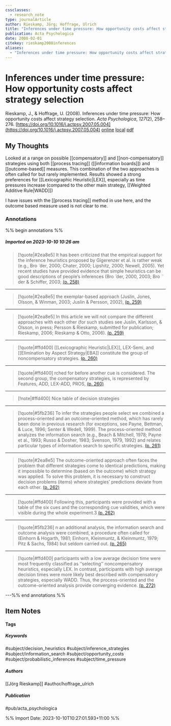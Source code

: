 ```yaml
---
cssclasses:
  - research_note
type: journalArticle
author: Rieskamp, Jörg; Hoffrage, Ulrich
title: "Inferences under time pressure: How opportunity costs affect strategy selection"
publication: Acta Psychologica
date: 2008-02-01
citekey: rieskamp2008inferences
aliases:
  - "Inferences under time pressure: How opportunity costs affect strategy selection"
---
```


# Inferences under time pressure: How opportunity costs affect strategy selection

Rieskamp, J., & Hoffrage, U. (2008). Inferences under time pressure: How opportunity costs affect strategy selection. _Acta Psychologica_, _127_(2), 258–276. [https://doi.org/10.1016/j.actpsy.2007.05.004](https://doi.org/10.1016/j.actpsy.2007.05.004)
[online](http://zotero.org/users/local/kZl3QdXV/items/Y492RDQ6) [local](zotero://select/library/items/Y492RDQ6) [pdf](file:///home/gjc216/Zotero/storage/AP69ULRK/Rieskamp%20and%20Hoffrage%20-%202008%20-%20Inferences%20under%20time%20pressure%20How%20opportunity%20co.pdf)

## My Thoughts

Looked at a range on possible [[compensatory]] and [[non-compensatory]] strategies using both [[process tracing]] ([[information boards]]) and [[outcome-based]] measures. This combination of the two approaches is often called for but rarely implemented. Results showed a strong preferences for [[Lexicographic Heuristic|LEX]], especially as time pressures increase (compared to the other main strategy, [[Weighted Additive Rule|WADD]])

I have issues with the [[process tracing]] method in use here, and the outcome based measure used is not clear to me.
 
### Annotations

%% begin annotations %%
##### Imported on 2023-10-10 10:26 am
>[!quote|#2ea8e5]
>It has been criticized that the empirical support for the inference heuristics proposed by Gigerenzer et al. is rather weak (e.g., Bro ̈ der, 2000; Chater, 2000; Lipshitz, 2000; Newell, 2005). Yet recent studies have provided evidence that simple heuristics can be good descriptions of people’s inferences (Bro ̈ der, 2000, 2003; Bro ̈ der & Schiffer, 2003; [(p. 258)](zotero://open-pdf/library/items/AP69ULRK?page=258&annotation=HC28784G)

---
>[!quote|#2ea8e5]
>the exemplar-based approach (Juslin, Jones, Olsson, & Winman, 2003; Juslin & Persson, 2002), [(p. 259)](zotero://open-pdf/library/items/AP69ULRK?page=259&annotation=BUV5DXJ2)

---
>[!quote|#2ea8e5]
>In this article we will not compare the different approaches with each other (for such studies see Juslin, Karlsson, & Olsson, in press; Persson & Rieskamp, submitted for publication; Rieskamp, 2006; Rieskamp & Otto, 2006). [(p. 259)](zotero://open-pdf/library/items/AP69ULRK?page=259&annotation=RS8LHMJH)

---
>[!quote|#ffd400]
>[[Lexicographic Heuristic|LEX]], LEX-Semi, and [[Elimination by Aspect Strategy|EBA]] constitute the group of noncompensatory strategies. [(p. 260)](zotero://open-pdf/library/items/AP69ULRK?page=260&annotation=UAV4SQ9K)

---
>[!quote|#ffd400]
>rched for before another cue is considered. The second group, the compensatory strategies, is represented by Features, ADD, LEX-ADD, PROS, [(p. 260)](zotero://open-pdf/library/items/AP69ULRK?page=260&annotation=LB87VMNU)

---
>[!note|#ffd400]
> Nice table of decision strategies

---
>[!quote|#5fb236]
>To infer the strategies people select we combined a process-oriented and an outcome-oriented method, which has rarely been done in previous research (for exceptions, see Payne, Bettman, & Luce, 1996; Senter & Wedell, 1999). The process-oriented method analyzes the information search (e.g., Beach & Mitchell, 1978; Payne et al., 1993; Russo & Dosher, 1983; Svenson, 1979, 1992) and relates particular types of information search to specific strategies. [(p. 261)](zotero://open-pdf/library/items/AP69ULRK?page=261&annotation=928VFF7R)

---
>[!quote|#2ea8e5]
>The outcome-oriented approach often faces the problem that different strategies come to identical predictions, making it impossible to determine (based on the outcome) which strategy was applied. To solve this problem, it is necessary to construct decision problems (items) where strategies’ predictions deviate from each other. [(p. 262)](zotero://open-pdf/library/items/AP69ULRK?page=262&annotation=ZYKCTFFH)

---
>[!quote|#ffd400]
>Following this, participants were provided with a table of the six cues and the corresponding cue validities, which were visible during the whole experiment.3 [(p. 262)](zotero://open-pdf/library/items/AP69ULRK?page=262&annotation=ZVNV4ZFL)

---
>[!quote|#5fb236]
>n an additional analysis, the information search and outcome analysis were combined, a procedure often called for (Einhorn & Hogarth, 1981; Einhorn, Kleinmuntz, & Kleinmuntz, 1979; Pitz & Sachs, 1984) but seldom carried out. [(p. 265)](zotero://open-pdf/library/items/AP69ULRK?page=265&annotation=36YPLHCW)

---
>[!quote|#ffd400]
>participants with a low average decision time were most frequently classified as ‘‘selecting’’ noncompensatory heuristics, especially LEX. In contrast, participants with high average decision times were more likely best described with compensatory strategies, especially WADD. Thus, the process-oriented and the outcome-oriented analysis provide converging evidence. [(p. 272)](zotero://open-pdf/library/items/AP69ULRK?page=272&annotation=7UARZR6S)

---%% end annotations %%

## Item Notes

#### Tags

##### Keywords

#subject/decision_heuristics #subject/inference_strategies #subject/information_search #subject/opportunity_costs #subject/probabilistic_inferences #subject/time_pressure

##### Authors

[[Jörg Rieskamp]] #author/hoffrage_ulrich

##### Publication

#pub/acta_psychologica


%% Import Date: 2023-10-10T10:27:01.593+11:00 %%
